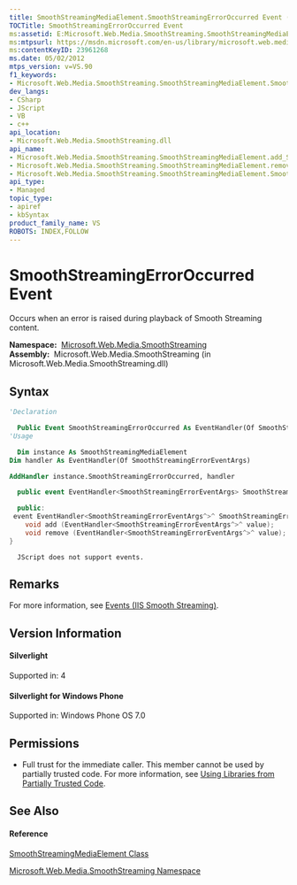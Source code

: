 ```yaml
---
title: SmoothStreamingMediaElement.SmoothStreamingErrorOccurred Event (Microsoft.Web.Media.SmoothStreaming)
TOCTitle: SmoothStreamingErrorOccurred Event
ms:assetid: E:Microsoft.Web.Media.SmoothStreaming.SmoothStreamingMediaElement.SmoothStreamingErrorOccurred
ms:mtpsurl: https://msdn.microsoft.com/en-us/library/microsoft.web.media.smoothstreaming.smoothstreamingmediaelement.smoothstreamingerroroccurred(v=VS.90)
ms:contentKeyID: 23961268
ms.date: 05/02/2012
mtps_version: v=VS.90
f1_keywords:
- Microsoft.Web.Media.SmoothStreaming.SmoothStreamingMediaElement.SmoothStreamingErrorOccurred
dev_langs:
- CSharp
- JScript
- VB
- c++
api_location:
- Microsoft.Web.Media.SmoothStreaming.dll
api_name:
- Microsoft.Web.Media.SmoothStreaming.SmoothStreamingMediaElement.add_SmoothStreamingErrorOccurred
- Microsoft.Web.Media.SmoothStreaming.SmoothStreamingMediaElement.remove_SmoothStreamingErrorOccurred
- Microsoft.Web.Media.SmoothStreaming.SmoothStreamingMediaElement.SmoothStreamingErrorOccurred
api_type:
- Managed
topic_type:
- apiref
- kbSyntax
product_family_name: VS
ROBOTS: INDEX,FOLLOW
---
```


# SmoothStreamingErrorOccurred Event

Occurs when an error is raised during playback of Smooth Streaming content.

**Namespace:**  [Microsoft.Web.Media.SmoothStreaming](microsoft-web-media-smoothstreaming-namespace_1.md)  
**Assembly:**  Microsoft.Web.Media.SmoothStreaming (in Microsoft.Web.Media.SmoothStreaming.dll)

## Syntax

``` vb
'Declaration

  Public Event SmoothStreamingErrorOccurred As EventHandler(Of SmoothStreamingErrorEventArgs)
'Usage

  Dim instance As SmoothStreamingMediaElement
Dim handler As EventHandler(Of SmoothStreamingErrorEventArgs)

AddHandler instance.SmoothStreamingErrorOccurred, handler
```

``` csharp
  public event EventHandler<SmoothStreamingErrorEventArgs> SmoothStreamingErrorOccurred
```

``` c++
  public:
 event EventHandler<SmoothStreamingErrorEventArgs^>^ SmoothStreamingErrorOccurred {
    void add (EventHandler<SmoothStreamingErrorEventArgs^>^ value);
    void remove (EventHandler<SmoothStreamingErrorEventArgs^>^ value);
}
```

``` jscript
  JScript does not support events.
```

## Remarks

For more information, see [Events (IIS Smooth Streaming)](events.md).

## Version Information

#### Silverlight

Supported in: 4  

#### Silverlight for Windows Phone

Supported in: Windows Phone OS 7.0  

## Permissions

  - Full trust for the immediate caller. This member cannot be used by partially trusted code. For more information, see [Using Libraries from Partially Trusted Code](https://msdn.microsoft.com/en-us/library/8skskf63\(v=vs.90\)).

## See Also

#### Reference

[SmoothStreamingMediaElement Class](smoothstreamingmediaelement-class-microsoft-web-media-smoothstreaming_1.md)

[Microsoft.Web.Media.SmoothStreaming Namespace](microsoft-web-media-smoothstreaming-namespace_1.md)

